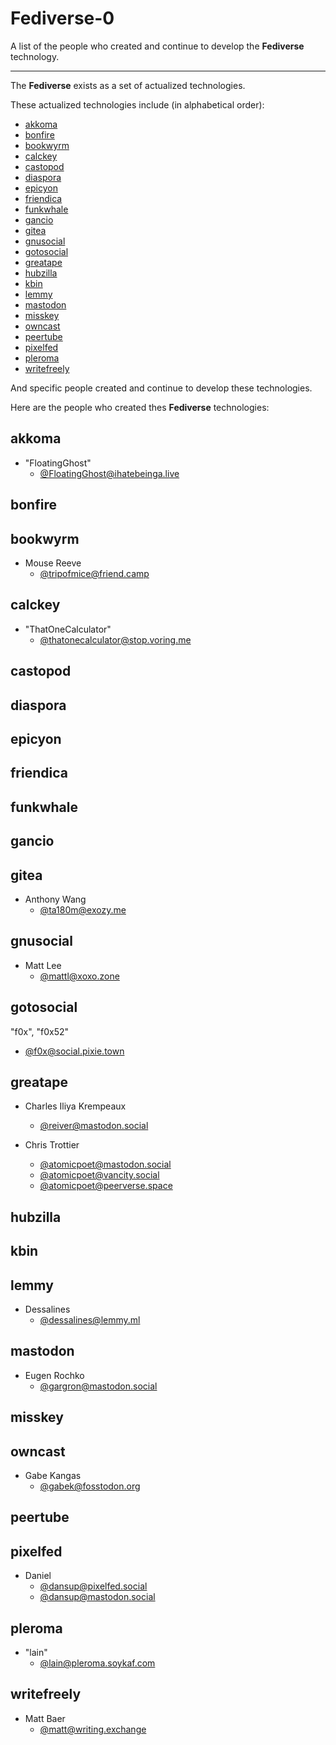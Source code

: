 # Fediverse-0

A list of the people who created and continue to develop the **Fediverse** technology.

----

The **Fediverse** exists as a set of actualized technologies.

These actualized technologies include (in alphabetical order):

* [akkoma](https://akkoma.dev/AkkomaGang/akkoma)
* [bonfire](https://bonfirenetworks.org/)
* [bookwyrm](https://joinbookwyrm.com/)
* [calckey](https://codeberg.org/thatonecalculator/calckey)
* [castopod](https://castopod.org/)
* [diaspora](https://diasporafoundation.org/)
* [epicyon](https://epicyon.net/)
* [friendica](https://friendi.ca/)
* [funkwhale](https://funkwhale.audio/)
* [gancio](https://gancio.org/)
* [gitea](https://gitea.io/)
* [gnusocial](https://www.gnusocial.rocks/)
* [gotosocial](https://docs.gotosocial.org/)
* [greatape](https://github.com/reiver/greatape)
* [hubzilla](https://friendi.ca/)
* [kbin](https://kbin.pub/)
* [lemmy](https://join-lemmy.org/)
* [mastodon](https://joinmastodon.org/)
* [misskey](https://join.misskey.page/)
* [owncast](https://owncast.online/)
* [peertube](https://joinpeertube.org/)
* [pixelfed](https://pixelfed.org/)
* [pleroma](https://pleroma.social/)
* [writefreely](https://writefreely.org/)

And specific people created and continue to develop these technologies.

Here are the people who created thes **Fediverse** technologies:

## akkoma

* "FloatingGhost"
  * [@FloatingGhost@ihatebeinga.live](https://ihatebeinga.live/FloatingGhost)

## bonfire

## bookwyrm

* Mouse Reeve
  * [@tripofmice@friend.camp](https://friend.camp/@tripofmice)

## calckey

* "ThatOneCalculator"
  * [@thatonecalculator@stop.voring.me](https://stop.voring.me/@thatonecalculator)

## castopod

## diaspora

## epicyon

## friendica

## funkwhale

## gancio

## gitea

* Anthony Wang
  * [@ta180m@exozy.me](https://social.exozy.me/@ta180m) 

## gnusocial

* Matt Lee
  * [@mattl@xoxo.zone](https://xoxo.zone/@mattl)

## gotosocial

"f0x", "f0x52"
  * [@f0x@social.pixie.town](https://social.pixie.town/@f0x)

## greatape

* Charles Iliya Krempeaux
  * [@reiver@mastodon.social](https://mastodon.social/@reiver)

* Chris Trottier
  * [@atomicpoet@mastodon.social](https://mastodon.social/@atomicpoet) 
  * [@atomicpoet@vancity.social](https://vancity.social/@atomicpoet)
  * [@atomicpoet@peerverse.space](https://peerverse.space/atomicpoet)

## hubzilla

## kbin

## lemmy

* Dessalines
  * [@dessalines@lemmy.ml](https://lemmy.ml/u/dessalines)

## mastodon

* Eugen Rochko
  * [@gargron@mastodon.social](https://mastodon.social/@gargron)

## misskey

## owncast

* Gabe Kangas
  * [@gabek@fosstodon.org](https://fosstodon.org/@gabek)

## peertube

## pixelfed

* Daniel
  * [@dansup@pixelfed.social](https://pixelfed.social/dansup)
  * [@dansup@mastodon.social](https://mastodon.social/@dansup)

## pleroma

* "lain"
  * [@lain@pleroma.soykaf.com](https://pleroma.soykaf.com/users/lain)

## writefreely

* Matt Baer
  * [@matt@writing.exchange](https://writing.exchange/@matt)
